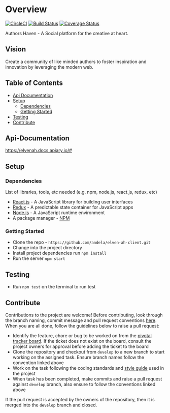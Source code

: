 # Overview
[![CircleCI](https://circleci.com/gh/andela/elven-ah-client/tree/develop.svg?style=svg)](https://circleci.com/gh/andela/elven-ah-client/tree/develop) [![Build Status](https://travis-ci.org/andela/elven-ah.svg?branch=develop)](https://travis-ci.org/andela/elven-ah) [![Coverage Status](https://coveralls.io/repos/github/andela/elven-ah-client/badge.svg?branch=chore%2F160056174%2Fsetup-tests)](https://coveralls.io/github/andela/elven-ah-client?branch=chore%2F160056174%2Fsetup-tests)

Authors Haven - A Social platform for the creative at heart.

## Vision

Create a community of like minded authors to foster inspiration and innovation
by leveraging the modern web.

## Table of Contents

- [Api Documentation](#Api-Documentation)
- [Setup](#setup)
  - [Dependencies](#dependencies)
  - [Getting Started](#getting-started)
- [Testing](#testing)
- [Contribute](#contribute)

## Api-Documentation

https://elvenah.docs.apiary.io/#

## Setup

### Dependencies

List of libraries, tools, etc needed (e.g. npm, node.js, react.js, redux, etc)

- [React.js](https://reactjs.org/) - A JavaScript library for building user interfaces
- [Redux](https://redux.js.org/) - A predictable state container for JavaScript apps
- [Node.js](https://nodejs.org/en/) - A JavaScript runtime environment
- A package manager - [NPM](https://www.npmjs.com/)

### Getting Started

- Clone the repo - `https://github.com/andela/elven-ah-client.git`
- Change into the project directory
- Install project dependencies run `npm install`
- Run the server `npm start`

## Testing

- Run `npm test` on the terminal to run test 

## Contribute

Contributions to the project are welcome! Before contributing, look through the branch naming, commit message and pull request conventions [here](https://github.com/andela/elven-ah/wiki/). When you are all done, follow the guidelines below to raise a pull request:

- Identify the feature, chore or bug to be worked on from the [pivotal tracker board](https://www.pivotaltracker.com/n/projects/2185767). If the ticket does not exist on the board, consult the project owners for approval before adding the ticket to the board
- Clone the repository and checkout from `develop` to a new branch to start working on the assigned task. Ensure branch names follow the convention linked above
- Work on the task following the coding standards and [style guide](https://github.com/airbnb/javascript) used in the project
- When task has been completed, make commits and raise a pull request against `develop` branch, also ensure to follow the conventions linked above

If the pull request is accepted by the owners of the repository, then it is merged into the `develop` branch and closed.
